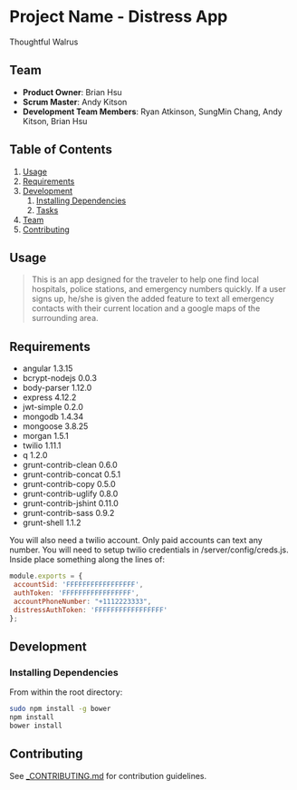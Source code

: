 # Project Name - Distress App 

Thoughtful Walrus


## Team

  - __Product Owner__: Brian Hsu
  - __Scrum Master__: Andy Kitson
  - __Development Team Members__: Ryan Atkinson, SungMin Chang, Andy Kitson, Brian Hsu

## Table of Contents

1. [Usage](#Usage)
1. [Requirements](#requirements)
1. [Development](#development)
    1. [Installing Dependencies](#installing-dependencies)
    1. [Tasks](#tasks)
1. [Team](#team)
1. [Contributing](#contributing)

## Usage

>  This is an app designed for the traveler to help one find local hospitals, police stations, and emergency numbers quickly. If a user signs up, he/she is given the added feature to text all emergency contacts with their current location and a google maps of the surrounding area. 

## Requirements

- angular 1.3.15
- bcrypt-nodejs 0.0.3
- body-parser 1.12.0
- express 4.12.2
- jwt-simple 0.2.0
- mongodb 1.4.34
- mongoose 3.8.25
- morgan 1.5.1
- twilio 1.11.1
- q 1.2.0
- grunt-contrib-clean 0.6.0
- grunt-contrib-concat 0.5.1
- grunt-contrib-copy 0.5.0
- grunt-contrib-uglify 0.8.0 
- grunt-contrib-jshint 0.11.0
- grunt-contrib-sass 0.9.2 
- grunt-shell 1.1.2 

You will also need a twilio account. Only paid accounts can text any number. You will need to setup twilio credentials in /server/config/creds.js. Inside place something along the lines of:

```javascript
module.exports = {
 accountSid: 'FFFFFFFFFFFFFFFFF',
 authToken: 'FFFFFFFFFFFFFFFFF', 
 accountPhoneNumber: "+1112223333",
 distressAuthToken: 'FFFFFFFFFFFFFFFFF'
};
```

## Development

### Installing Dependencies

From within the root directory:

```sh
sudo npm install -g bower
npm install
bower install
```

## Contributing

See [_CONTRIBUTING.md](_CONTRIBUTING.md) for contribution guidelines.
